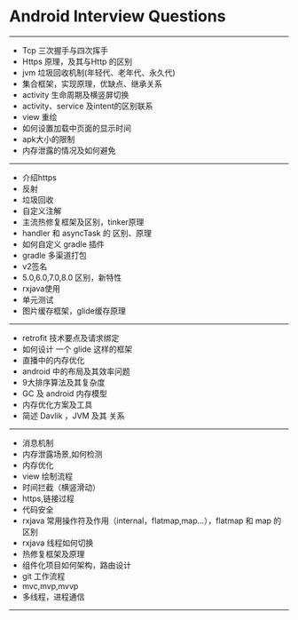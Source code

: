 # Android Interview Questions 

********
-  Tcp 三次握手与四次挥手
- Https 原理，及其与Http 的区别
- jvm 垃圾回收机制(年轻代、老年代、永久代)
- 集合框架，实现原理，优缺点、继承关系
- activity 生命周期及横竖屏切换
- activity、service 及intent的区别联系
- view 重绘
- 如何设置加载中页面的显示时间
- apk大小的限制
- 内存泄露的情况及如何避免

 ********
 
- 介绍https
- 反射
- 垃圾回收
- 自定义注解
- 主流热修复框架及区别，tinker原理
- handler 和 asyncTask 的 区别、原理
- 如何自定义 gradle 插件
- gradle 多渠道打包
- v2签名
- 5.0,6.0,7.0,8.0 区别，新特性
- rxjava使用
- 单元测试
- 图片缓存框架，glide缓存原理

********

- retrofit 技术要点及请求绑定
- 如何设计 一个 glide 这样的框架
- 直播中的内存优化
- android 中的布局及其效率问题
- 9大排序算法及其复杂度
- GC 及 android 内存模型
- 内存优化方案及工具
- 简述 Davlik ，JVM 及其 关系

********

- 消息机制
- 内存泄露场景,如何检测
- 内存优化
- view 绘制流程
- 时间拦截（横竖滑动）
- https,链接过程
- 代码安全
- rxjava 常用操作符及作用（internal，flatmap,map...），flatmap 和 map 的区别
- rxjava 线程如何切换
- 热修复框架及原理
- 组件化项目如何架构，路由设计
- git 工作流程
- mvc,mvp,mvvp
- 多线程，进程通信

********



